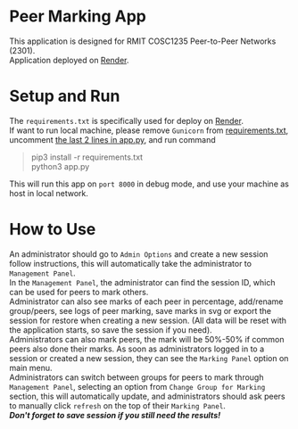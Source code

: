 # Peer Marking App
This application is designed for RMIT COSC1235 Peer-to-Peer Networks (2301).  
Application deployed on [Render](https://lililele-peer-marking-app.onrender.com).
# Setup and Run
The `requirements.txt` is specifically used for deploy on [Render](https://render.com).  
If want to run local machine, please remove `Gunicorn` from [requirements.txt](/requirements.txt#2), uncomment [the last 2 lines in app.py](/app.py#139), and run command  

> pip3 install -r requirements.txt  
> python3 app.py  

This will run this app on `port 8000` in debug mode, and use your machine as host in local network.
# How to Use
An administrator should go to `Admin Options` and create a new session follow instructions, this will automatically take the administrator to `Management Panel`.  
In the `Management Panel`, the administrator can find the session ID, which can be used for peers to mark others.  
Administrator can also see marks of each peer in percentage, add/rename group/peers, see logs of peer marking, save marks in svg or export the session for restore when creating a new session. (All data will be reset with the application starts, so save the session if you need).  
Administrators can also mark peers, the mark will be 50%-50% if common peers also done their marks. As soon as administrators logged in to a session or created a new session, they can see the `Marking Panel` option on main menu.  
Administrators can switch between groups for peers to mark through `Management Panel`, selecting an option from `Change Group for Marking` section, this will automatically update, and administrators should ask peers to manually click `refresh` on the top of their `Marking Panel`.  
**_Don't forget to save session if you still need the results!_**